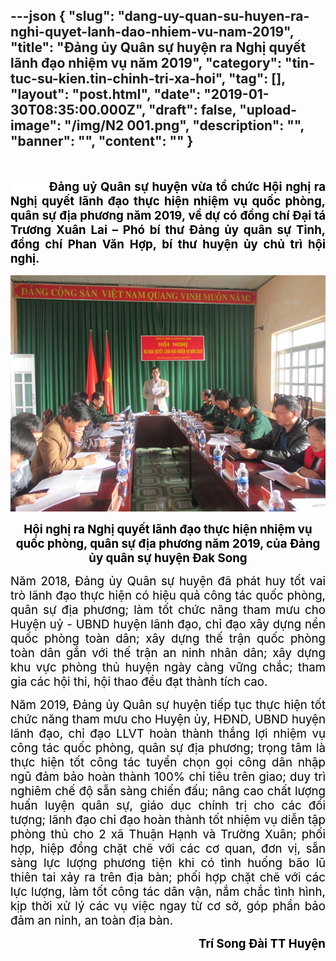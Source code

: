 ---json
{
    "slug": "dang-uy-quan-su-huyen-ra-nghi-quyet-lanh-dao-nhiem-vu-nam-2019",
    "title": "Đảng ủy Quân sự huyện ra Nghị quyết lãnh đạo nhiệm vụ năm 2019",
    "category": "tin-tuc-su-kien.tin-chinh-tri-xa-hoi",
    "tag": [],
    "layout": "post.html",
    "date": "2019-01-30T08:35:00.000Z",
    "draft": false,
    "upload-image": "/img/N2 001.png",
    "description": "",
    "banner": "",
    "__content__": ""
}
---
<p style="text-align:justify">&nbsp;</p>

<p style="text-align:justify"><span style="background-color:white"><strong><span style="font-size:14.0pt"><span style="color:black">&nbsp; &nbsp; &nbsp; &nbsp; &nbsp; &nbsp;Đảng uỷ Qu&acirc;n sự huyện vừa tổ chức Hội nghị ra Nghị quyết l&atilde;nh đạo thực hiện nhiệm vụ quốc ph&ograve;ng, qu&acirc;n sự địa phương năm 2019, về dự c&oacute; đồng ch&iacute; Đại t&aacute; Trương Xu&acirc;n Lai &ndash; Ph&oacute; b&iacute; thư Đảng ủy qu&acirc;n sự Tỉnh, đồng ch&iacute; Phan Văn Hợp, b&iacute; thư huyện ủy chủ tr&igrave; hội nghị.</span></span></strong></span></p>

<p style="text-align:justify"><img alt="" src="/img/N2 001.png" /></p>

<p style="text-align:center"><span style="background-color:white"><strong><span style="font-size:14.0pt"><span style="color:black">Hội nghị ra Nghị quyết l&atilde;nh đạo thực hiện nhiệm vụ quốc ph&ograve;ng, qu&acirc;n sự địa phương năm 2019, của Đảng ủy qu&acirc;n sự huyện Đak Song</span></span></strong></span></p>

<p style="text-align:justify"><span style="background-color:white"><span style="font-size:14.0pt"><span style="color:black">Năm 2018, Đảng ủy Qu&acirc;n sự huyện đ&atilde; ph&aacute;t huy tốt vai tr&ograve; l&atilde;nh đạo thực hiện c&oacute; hiệu quả c&ocirc;ng t&aacute;c quốc ph&ograve;ng, qu&acirc;n sự địa phương; l&agrave;m tốt chức năng tham mưu cho Huyện uỷ - UBND huyện l&atilde;nh đạo, chỉ đạo x&acirc;y dựng nền quốc ph&ograve;ng to&agrave;n d&acirc;n; x&acirc;y dựng thế trận quốc ph&ograve;ng to&agrave;n d&acirc;n gắn với thế trận an ninh nh&acirc;n d&acirc;n; x&acirc;y dựng khu vực ph&ograve;ng thủ huyện ng&agrave;y c&agrave;ng vững chắc; tham gia c&aacute;c hội thi, hội thao đều đạt th&agrave;nh t&iacute;ch cao.</span></span></span></p>

<p style="text-align:justify"><span style="background-color:white"><span style="font-size:14.0pt"><span style="color:black">Năm 2019, Đảng ủy Qu&acirc;n sự huyện tiếp tục thực hiện tốt chức năng tham mưu cho Huyện ủy, HĐND, UBND huyện l&atilde;nh đạo, chỉ đạo LLVT ho&agrave;n th&agrave;nh thắng lợi nhiệm vụ c&ocirc;ng t&aacute;c quốc ph&ograve;ng, qu&acirc;n sự địa phương; trọng t&acirc;m l&agrave; thực hiện tốt c&ocirc;ng t&aacute;c tuyển chọn gọi c&ocirc;ng d&acirc;n nhập ngũ đảm bảo ho&agrave;n th&agrave;nh 100% chỉ ti&ecirc;u tr&ecirc;n giao; duy tr&igrave; nghi&ecirc;m chế độ sẵn s&agrave;ng chiến đấu; n&acirc;ng cao chất lượng huấn luyện qu&acirc;n sự, gi&aacute;o dục ch&iacute;nh trị cho c&aacute;c đối tượng; l&atilde;nh đạo chỉ đạo ho&agrave;n th&agrave;nh tốt nhiệm vụ diễn tập ph&ograve;ng thủ cho 2 x&atilde; Thuận Hạnh v&agrave; Trường Xu&acirc;n; phối hợp, hiệp đồng chặt chẽ với c&aacute;c cơ quan, đơn vị, sẵn s&agrave;ng lực lượng phương tiện khi c&oacute; t&igrave;nh huống b&atilde;o lũ thi&ecirc;n tai xảy ra tr&ecirc;n địa b&agrave;n; phối hợp chặt chẽ với c&aacute;c lực lượng, l&agrave;m tốt c&ocirc;ng t&aacute;c d&acirc;n vận, nắm chắc t&igrave;nh h&igrave;nh, kịp thời xử l&yacute; c&aacute;c vụ việc ngay từ cơ sở, g&oacute;p phần bảo đảm an ninh, an to&agrave;n địa b&agrave;n.</span></span></span></p>

<p style="text-align:right"><span style="background-color:white"><strong><span style="font-size:14.0pt"><span style="color:black">Tr&iacute; Song Đ&agrave;i TT Huyện</span></span></strong></span></p>

<p style="text-align:justify">&nbsp;</p>

<p style="text-align:justify">&nbsp;</p>

<p style="text-align:justify">&nbsp;</p>

<p style="text-align:justify">&nbsp;</p>
